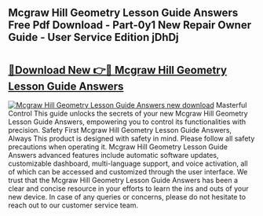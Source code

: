 ## Mcgraw Hill Geometry Lesson Guide Answers Free Pdf Download - Part-0y1 New Repair Owner Guide - User Service Edition jDhDj

# <h2><a href="http://bc63506.oget.top/?id=Mcgraw+Hill+Geometry+Lesson+Guide+Answers">🔗Download New 👉🔴 Mcgraw Hill Geometry Lesson Guide Answers</a></h2>

[![Mcgraw Hill Geometry Lesson Guide Answers new download](https://i.imgur.com/5g1atiW.png)](http://bc63506.oget.top/?id=Mcgraw+Hill+Geometry+Lesson+Guide+Answers)
Masterful Control This guide unlocks the secrets of your new Mcgraw Hill Geometry Lesson Guide Answers, empowering you to control its functionalities with precision. Safety First Mcgraw Hill Geometry Lesson Guide Answers, Always This product is designed with safety in mind. Please follow all safety precautions when operating it. Mcgraw Hill Geometry Lesson Guide Answers advanced features include automatic software updates, customizable dashboard, multi-language support, and voice activation, all of which can be accessed and customized through the user interface. We trust that the Mcgraw Hill Geometry Lesson Guide Answers has been a clear and concise resource in your efforts to learn the ins and outs of your new device. In case of any queries or concerns, please do not hesitate to reach out to our customer service team.

